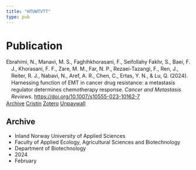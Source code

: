 ```yaml
---
title: "HTUWTVTT"
type: pub
---
```

<h1>Publication</h1>
<article id="csl-bib-container-HTUWTVTT" class="csl-bib-container">
  <div class="csl-bib-body" style="line-height: 1.35; padding-left: 1em; text-indent:-1em;">
  <div class="csl-entry">Ebrahimi, N., Manavi, M. S., Faghihkhorasani, F., Seifollahy Fakhr, S., Baei, F. J., Khorasani, F. F., Zare, M. M., Far, N. P., Rezaei-Tazangi, F., Ren, J., Reiter, R. J., Nabavi, N., Aref, A. R., Chen, C., Ertas, Y. N., &amp; Lu, Q. (2024). Harnessing function of EMT in cancer drug resistance: a metastasis regulator determines chemotherapy response. <i>Cancer and Metastasis Reviews</i>. <a href="https://doi.org/10.1007/s10555-023-10162-7">https://doi.org/10.1007/s10555-023-10162-7</a></div>
</div>
  <div class="csl-bib-buttons">
    <a href="#taxonomy-article-HTUWTVTT" class="csl-bib-button">Archive</a>
    <a href="https://app.cristin.no/results/show.jsf?id=2246741" alt="Cristin URL" class="csl-bib-button">Cristin</a>
    <a href="http://zotero.org/groups/5402882/items/HTUWTVTT" alt="Zotero URL" class="csl-bib-button">Zotero</a>
    <a href="https://doi.org/10.1007/s10555-023-10162-7" class="csl-bib-button">Unpaywall</a>
  </div>
  <div id="csl-bib-meta-container-HTUWTVTT"></div>
</article>
<div id="csl-bib-meta-HTUWTVTT" class="csl-bib-meta">
  <article id="taxonomy-article-HTUWTVTT" class="taxonomy-article">
    <h1>Archive</h1>
    <ul>
      <li>Inland Norway University of Applied Sciences</li>
      <li>Faculty of Applied Ecology, Agricultural Sciences and Biotechnology</li>
      <li>Department of Biotechnology</li>
      <li>2024</li>
      <li>February</li>
    </ul>
  </article>
</div>
